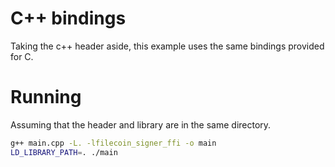 # C++ bindings

Taking the c++ header aside, this example uses the same bindings provided for C.

# Running 

Assuming that the header and library are in the same directory.

```bash
g++ main.cpp -L. -lfilecoin_signer_ffi -o main
LD_LIBRARY_PATH=. ./main
```
